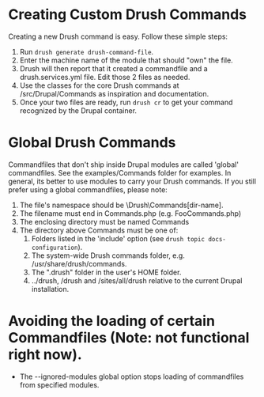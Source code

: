 Creating Custom Drush Commands
==============================

Creating a new Drush command is easy. Follow these simple steps:

1. Run `drush generate drush-command-file`.
1. Enter the machine name of the module that should "own" the file.
1. Drush will then report that it created a commandfile and a drush.services.yml file. Edit those 2 files as needed.
1. Use the classes for the core Drush commands at /src/Drupal/Commands as inspiration and documentation.   
1. Once your two files are ready, run `drush cr` to get your command recognized by the Drupal container.

Global Drush Commands
==============================

Commandfiles that don't ship inside Drupal modules are called 'global' commandfiles. See the examples/Commands folder for examples. In general, its better to use modules to carry your Drush commands. If you still prefer using a global commandfiles, please note:

1. The file's namespace should be \Drush\Commands\[dir-name].
1. The filename must end in Commands.php (e.g. FooCommands.php)
1. The enclosing directory must be named Commands
1. The directory above Commands must be one of: 
    1.  Folders listed in the 'include' option (see `drush topic docs-configuration`).
    1.  The system-wide Drush commands folder, e.g. /usr/share/drush/commands.
    1.  The ".drush" folder in the user's HOME folder.
    1.  ../drush, /drush and /sites/all/drush relative to the current Drupal installation.

Avoiding the loading of certain Commandfiles (Note: not functional right now).
=================
- The --ignored-modules global option stops loading of commandfiles from specified modules.

